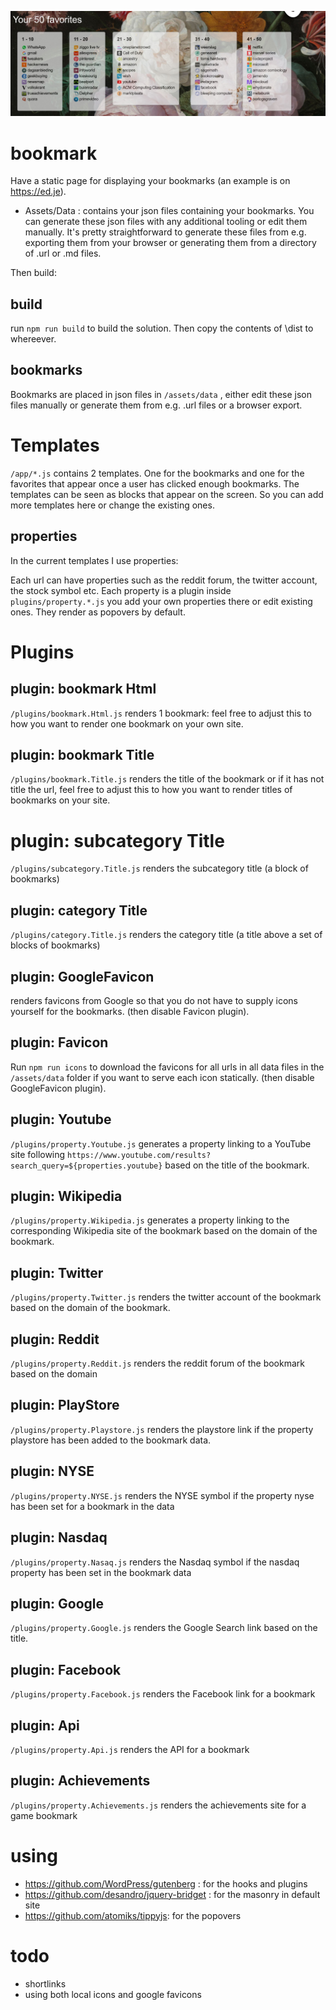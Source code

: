 ![Tasty](https://raw.githubusercontent.com/projectje/bookmark/master/social_preview.jpg)

# bookmark

Have a static page for displaying your bookmarks (an example is on https://ed.je).

- Assets/Data : contains your json files containing your bookmarks. You can generate these json files with any additional tooling or edit them manually. It's pretty straightforward to generate these files from e.g. exporting them from your browser or generating them from a directory of .url or .md files.

Then build:

## build

run ```npm run build``` to build the solution. Then copy the contents
of \dist to whereever.

## bookmarks
Bookmarks are placed in json files in ```/assets/data``` , either
edit these json files manually or generate them from e.g.
.url files or a browser export.

# Templates

```/app/*.js``` contains 2 templates. One for the bookmarks and one for the favorites that appear once a user has clicked enough bookmarks. The templates can be seen as blocks that appear on the screen. So you can add more templates here or change the existing ones.

## properties

In the current templates I use properties:

Each url can have properties such as the reddit forum, the twitter
account, the stock symbol etc. Each property is a plugin inside
```plugins/property.*.js``` you add your own properties there or
edit existing ones. They render as popovers by default.

# Plugins

## plugin: bookmark Html

```/plugins/bookmark.Html.js``` renders 1 bookmark: feel free  to adjust this to how you want to render one bookmark on your own site.

## plugin: bookmark Title
```/plugins/bookmark.Title.js``` renders the title of the bookmark or if it has not title
the url, feel free to adjust this to how you want to render titles of bookmarks on your site.

# plugin: subcategory Title
```/plugins/subcategory.Title.js``` renders the subcategory title (a block of bookmarks)

## plugin: category Title
```/plugins/category.Title.js``` renders the category title (a title above a set of blocks of bookmarks)

## plugin: GoogleFavicon

renders favicons from Google so that you do not have to supply icons yourself for the bookmarks.
(then disable Favicon plugin).

## plugin: Favicon

Run ```npm run icons``` to download the favicons for all urls
in all data files in the ```/assets/data``` folder if you want to serve each icon statically.
(then disable GoogleFavicon plugin).

## plugin: Youtube

```/plugins/property.Youtube.js``` generates a property linking to a YouTube site following `https://www.youtube.com/results?search_query=${properties.youtube}` based on the title of the bookmark.

## plugin: Wikipedia

```/plugins/property.Wikipedia.js``` generates a property linking to the corresponding Wikipedia site of the bookmark based on the domain of the bookmark.

## plugin: Twitter
```/plugins/property.Twitter.js``` renders the twitter account of the bookmark based on the domain of the bookmark.

## plugin: Reddit
```/plugins/property.Reddit.js``` renders the reddit forum of the bookmark based on
the domain

## plugin: PlayStore
```/plugins/property.Playstore.js``` renders the playstore link if the property playstore
has been added to the bookmark data.

## plugin: NYSE
```/plugins/property.NYSE.js``` renders the NYSE symbol if the property nyse has
been set for a bookmark in the data

## plugin: Nasdaq
```/plugins/property.Nasaq.js``` renders the Nasdaq symbol if the nasdaq property has been
set in the bookmark data

## plugin: Google
```/plugins/property.Google.js``` renders the Google Search link based on the title.

## plugin: Facebook
```/plugins/property.Facebook.js``` renders the Facebook link for a bookmark

## plugin: Api
```/plugins/property.Api.js``` renders the API for a bookmark

## plugin: Achievements
```/plugins/property.Achievements.js``` renders the achievements site for a game bookmark

# using

- https://github.com/WordPress/gutenberg : for the hooks and plugins
- https://github.com/desandro/jquery-bridget : for the masonry in default site
- https://github.com/atomiks/tippyjs: for the popovers

# todo

- shortlinks
- using both local icons and google favicons
